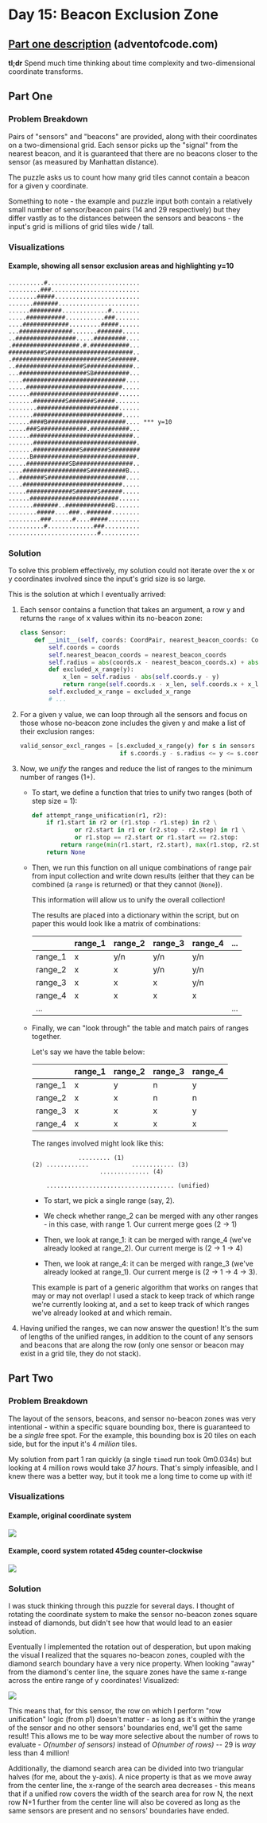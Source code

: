 # Day 15: Beacon Exclusion Zone

## [Part one description](https://adventofcode.com/2022/day/15) (adventofcode.com)

**tl;dr** Spend much time thinking about time complexity and two-dimensional coordinate transforms.

## Part One

### Problem Breakdown

Pairs of "sensors" and "beacons" are provided, along with their coordinates on a two-dimensional grid.  Each sensor picks up the "signal" from the nearest beacon, and it is guaranteed that there are no beacons closer to the sensor (as measured by Manhattan distance).

The puzzle asks us to count how many grid tiles cannot contain a beacon for a given y coordinate.

Something to note - the example and puzzle input both contain a relatively small number of sensor/beacon pairs (14 and 29 respectively) but they differ vastly as to the distances between the sensors and beacons - the input's grid is millions of grid tiles wide / tall.

### Visualizations

#### Example, showing all sensor exclusion areas and highlighting y=10

```
..........#..........................
.........###.........................
........#####........................
.......#######.......................
......#########.............#........
.....###########...........###.......
....#############.........#####......
...###############.......#######.....
..#################.....#########....
.###################.#.###########...
##########S########################..
.###########################S#######.
..###################S#############..
...###################SB##########...
....#############################....
.....###########################.....
......#########################......
.......#########S#######S#####.......
........#######################......
.......#########################.....
......####B######################.... *** y=10
.....###S#############.###########...
......#############################..
.......#############################.
.......#############S#######S########
......B#############################.
.....############SB################..
....##################S##########B...
...#######S######################....
....############################.....
.....#############S######S######.....
......#########################......
.......#######..#############B.......
........#####....###..#######........
.........###......#....#####.........
..........#.............###..........
.........................#...........
```

### Solution

To solve this problem effectively, my solution could not iterate over the x or y coordinates involved since the input's grid size is so large.

This is the solution at which I eventually arrived:

1. Each sensor contains a function that takes an argument, a row y and returns the `range` of x values within its no-beacon zone:

    ```python
    class Sensor:
        def __init__(self, coords: CoordPair, nearest_beacon_coords: CoordPair):
            self.coords = coords
            self.nearest_beacon_coords = nearest_beacon_coords
            self.radius = abs(coords.x - nearest_beacon_coords.x) + abs(coords.y - nearest_beacon_coords.y)
            def excluded_x_range(y):
                x_len = self.radius - abs(self.coords.y - y)
                return range(self.coords.x - x_len, self.coords.x + x_len + 1)
            self.excluded_x_range = excluded_x_range
            # ...
    ```

2. For a given y value, we can loop through all the sensors and focus on those whose no-beacon zone includes the given y and make a list of their exclusion ranges:

    ```python
    valid_sensor_excl_ranges = [s.excluded_x_range(y) for s in sensors \
                                if s.coords.y - s.radius <= y <= s.coords.y + s.radius]
    ```

3. Now, we *unify* the ranges and reduce the list of ranges to the minimum number of ranges (1+).

    - To start, we define a function that tries to unify two ranges (both of step size = 1):

        ```python
        def attempt_range_unification(r1, r2):
            if r1.start in r2 or (r1.stop - r1.step) in r2 \
                    or r2.start in r1 or (r2.stop - r2.step) in r1 \
                    or r1.stop == r2.start or r1.start == r2.stop:
                return range(min(r1.start, r2.start), max(r1.stop, r2.stop))
            return None
        ```

    - Then, we run this function on all unique combinations of range pair from input collection and write down results (either that they can be combined (a `range` is returned) or that they cannot (`None`)).

        This information will allow us to unify the overall collection!

        The results are placed into a dictionary within the script, but on paper this would look like a matrix of combinations:

        |         | range_1 | range_2 | range_3 | range_4 | ...
        | -       | ------- | ------- | ------- | ------- | ---
        | range_1 | x       | y/n     | y/n     | y/n     |
        | range_2 | x       | x       | y/n     | y/n     |
        | range_3 | x       | x       | x       | y/n     |        
        | range_4 | x       | x       | x       | x       |
        | ...     |         |         |         |         | ...
        
    - Finally, we can "look through" the table and match pairs of ranges together.

        Let's say we have the table below:

        |         | range_1 | range_2 | range_3 | range_4
        | -       | ------- | ------- | ------- | -------
        | range_1 | x       | y       | n       | y    
        | range_2 | x       | x       | n       | n    
        | range_3 | x       | x       | x       | y            
        | range_4 | x       | x       | x       | x      

        The ranges involved might look like this:

        ```
                     ......... (1)
        (2) ............            ............ (3)    
                           .............. (4)

            .................................... (unified)
        ```

        - To start, we pick a single range (say, 2).
        - We check whether range_2 can be merged with any other ranges - in this case, with range 1.  Our current merge goes (2 -> 1)
        
        - Then, we look at range_1: it can be merged with range_4 (we've already looked at range_2).  Our current merge is (2 -> 1 -> 4)

        - Then, we look at range_4: it can be merged with range_3 (we've already looked at range_1).  Our current merge is (2 -> 1 -> 4 -> 3).

        This example is part of a generic algorithm that works on ranges that may or may not overlap!  I used a stack to keep track of which range we're currently looking at, and a set to keep track of which ranges we've already looked at and which remain.

4. Having unified the ranges, we can now answer the question!  It's the sum of lengths of the unified ranges, in addition to the count of any sensors and beacons that are along the row (only one sensor or beacon may exist in a grid tile, they do not stack).

## Part Two

### Problem Breakdown

The layout of the sensors, beacons, and sensor no-beacon zones was very intentional - within a specific square bounding box, there is guaranteed to be a *single* free spot.  For the example, this bounding box is 20 tiles on each side, but for the input it's 4 *million* tiles.

My solution from part 1 ran quickly (a single `time`d run took 0m0.034s) but looking at 4 million rows would take *37 hours*.  That's simply infeasible, and I knew there was a better way, but it took me a long time to come up with it!

### Visualizations

#### Example, original coordinate system

![](../media/day15/example_p2_diamond.png)

#### Example, coord system rotated 45deg counter-clockwise

![](../media/day15/example_p2_square.png)

### Solution

I was stuck thinking through this puzzle for several days.  I thought of rotating the coordinate system to make the sensor no-beacon zones square instead of diamonds, but didn't see how that would lead to an easier solution.

Eventually I implemented the rotation out of desperation, but upon making the visual I realized that the squares no-beacon zones, coupled with the diamond search boundary have a very nice property.  When looking "away" from the diamond's center line, the square zones have the same x-range across the entire range of y coordinates!  Visualized:

![](../media/day15/example_p2_singlesensor.png)

This means that, for this sensor, the row on which I perform "row unification" logic (from p1) doesn't matter - as long as it's within the yrange of the sensor and no other sensors' boundaries end, we'll get the same result!  This allows me to be way more selective about the number of rows to evaluate - *O(number of sensors)* instead of *O(number of rows)* -- 29 is *way* less than 4 million!

Additionally, the diamond search area can be divided into two triangular halves (for me, about the y-axis).  A nice property is that as we move away from the center line, the x-range of the search area decreases - this means that if a unified row covers the width of the search area for row N, the next row N+1 further from the center line will also be covered as long as the same sensors are present and no sensors' boundaries have ended.
